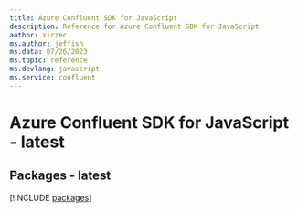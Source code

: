 ```yaml
---
title: Azure Confluent SDK for JavaScript
description: Reference for Azure Confluent SDK for JavaScript
author: xirzec
ms.author: jeffish
ms.data: 07/26/2023
ms.topic: reference
ms.devlang: javascript
ms.service: confluent
---
```

# Azure Confluent SDK for JavaScript - latest
## Packages - latest
[!INCLUDE [packages](confluent-index.md)]